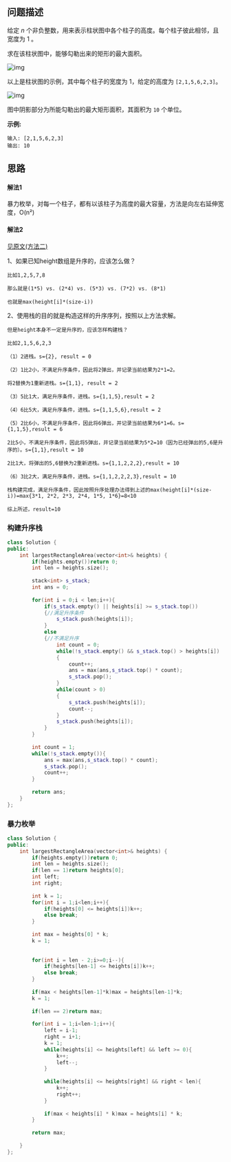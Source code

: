 ## 问题描述

给定 *n* 个非负整数，用来表示柱状图中各个柱子的高度。每个柱子彼此相邻，且宽度为 1 。

求在该柱状图中，能够勾勒出来的矩形的最大面积。

 

![img](https://assets.leetcode-cn.com/aliyun-lc-upload/uploads/2018/10/12/histogram.png)

以上是柱状图的示例，其中每个柱子的宽度为 1，给定的高度为 `[2,1,5,6,2,3]`。

 

![img](https://assets.leetcode-cn.com/aliyun-lc-upload/uploads/2018/10/12/histogram_area.png)

图中阴影部分为所能勾勒出的最大矩形面积，其面积为 `10` 个单位。

 

**示例:**

```
输入: [2,1,5,6,2,3]
输出: 10
```

## 思路

#### 解法1

暴力枚举，对每一个柱子，都有以该柱子为高度的最大容量，方法是向左右延伸宽度，O(n²)

#### 解法2

[见原文(方法二)](https://blog.csdn.net/jingsuwen1/article/details/51577983)

1、如果已知height数组是升序的，应该怎么做？

```
比如1,2,5,7,8

那么就是(1*5) vs. (2*4) vs. (5*3) vs. (7*2) vs. (8*1)

也就是max(height[i]*(size-i))
```

2、使用栈的目的就是构造这样的升序序列，按照以上方法求解。

```
但是height本身不一定是升序的，应该怎样构建栈？

比如2,1,5,6,2,3

（1）2进栈。s={2}, result = 0

（2）1比2小，不满足升序条件，因此将2弹出，并记录当前结果为2*1=2。

将2替换为1重新进栈。s={1,1}, result = 2

（3）5比1大，满足升序条件，进栈。s={1,1,5},result = 2

（4）6比5大，满足升序条件，进栈。s={1,1,5,6},result = 2

（5）2比6小，不满足升序条件，因此将6弹出，并记录当前结果为6*1=6。s={1,1,5},result = 6

2比5小，不满足升序条件，因此将5弹出，并记录当前结果为5*2=10（因为已经弹出的5,6是升序的）。s={1,1},result = 10

2比1大，将弹出的5,6替换为2重新进栈。s={1,1,2,2,2},result = 10

（6）3比2大，满足升序条件，进栈。s={1,1,2,2,2,3},result = 10

栈构建完成，满足升序条件，因此按照升序处理办法得到上述的max(height[i]*(size-i))=max{3*1, 2*2, 2*3, 2*4, 1*5, 1*6}=8<10

综上所述，result=10

```

### 构建升序栈
```CPP
class Solution {
public:
    int largestRectangleArea(vector<int>& heights) {
        if(heights.empty())return 0;
        int len = heights.size();
        
        stack<int> s_stack;
        int ans = 0;
        
        for(int i = 0;i < len;i++){
            if(s_stack.empty() || heights[i] >= s_stack.top())
            {//满足升序条件
                s_stack.push(heights[i]);
            }
            else
            {//不满足升序
                int count = 0;
                while(!s_stack.empty() && s_stack.top() > heights[i])
                {
                    count++;
                    ans = max(ans,s_stack.top() * count);
                    s_stack.pop();
                }
                while(count > 0)
                {
                    s_stack.push(heights[i]);
                    count--;
                }
                s_stack.push(heights[i]);
            }
        }
        
        int count = 1;
        while(!s_stack.empty()){
            ans = max(ans,s_stack.top() * count);
            s_stack.pop();
            count++;
        }
        
        return ans;
    }
};
```

### 暴力枚举
```CPP
class Solution {
public:
    int largestRectangleArea(vector<int>& heights) {
        if(heights.empty())return 0;
        int len = heights.size();
        if(len == 1)return heights[0];
        int left;
        int right;
        
        int k = 1;
        for(int i = 1;i<len;i++){
            if(heights[0] <= heights[i])k++;
            else break;
        }
        
        int max = heights[0] * k;
        k = 1;
        
        
        for(int i = len - 2;i>=0;i--){
            if(heights[len-1] <= heights[i])k++;
            else break;
        }
        
        if(max < heights[len-1]*k)max = heights[len-1]*k;
        k = 1;
        
        if(len == 2)return max;
        
        for(int i = 1;i<len-1;i++){
            left = i-1;
            right = i+1;
            k = 1;
            while(heights[i] <= heights[left] && left >= 0){
                k++;
                left--;
            }
            
            while(heights[i] <= heights[right] && right < len){
                k++;
                right++;
            }
            
            if(max < heights[i] * k)max = heights[i] * k;  
        }
        
        return max;
        
    }
};

```